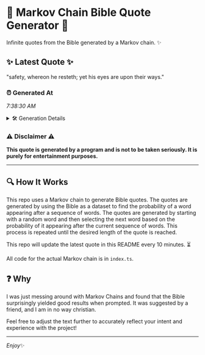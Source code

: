 # 📖 Markov Chain Bible Quote Generator 📖

Infinite quotes from the Bible generated by a Markov chain. ✨

## ✨ Latest Quote ✨
"safety, whereon he resteth; yet his eyes are upon their ways."

### ⏰ Generated At
*7:38:30 AM*

<details>
    <summary>🛠️ Generation Details</summary>
    <p>
        <strong>🌱 Seed:</strong> safety,<br>
        <strong>🔄 Iterations:</strong> 10<br>
        <strong>📜 Context History:</strong><br>[ safety, ]: whereon<br>[ safety,, whereon ]: he<br>[ safety,, whereon, he ]: resteth;<br>[ safety,, whereon, he, resteth; ]: yet<br>[ safety,, whereon, he, resteth;, yet ]: his<br>[ safety,, whereon, he, resteth;, yet, his ]: eyes<br>[ whereon, he, resteth;, yet, his, eyes ]: are<br>[ he, resteth;, yet, his, eyes, are ]: upon<br>[ resteth;, yet, his, eyes, are, upon ]: their<br>[ yet, his, eyes, are, upon, their ]: ways.<br>
    </p>
</details>

### ⚠️ Disclaimer ⚠️
**This quote is generated by a program and is not to be taken seriously. It is purely for entertainment purposes.**

---

## 🔍 How It Works

This repo uses a Markov chain to generate Bible quotes. The quotes are generated by using the Bible as a dataset to find the probability of a word appearing after a sequence of words. The quotes are generated by starting with a random word and then selecting the next word based on the probability of it appearing after the current sequence of words. This process is repeated until the desired length of the quote is reached.

This repo will update the latest quote in this README every 10 minutes. ⏳

All code for the actual Markov chain is in `index.ts`.

## ❓ Why

I was just messing around with Markov Chains and found that the Bible surprisingly yielded good results when prompted. 
It was suggested by a friend, and I am in no way christian.

Feel free to adjust the text further to accurately reflect your intent and experience with the project!

---

*Enjoy*✨
